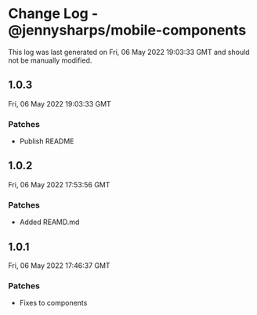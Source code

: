 # Change Log - @jennysharps/mobile-components

This log was last generated on Fri, 06 May 2022 19:03:33 GMT and should not be manually modified.

## 1.0.3
Fri, 06 May 2022 19:03:33 GMT

### Patches

- Publish README

## 1.0.2
Fri, 06 May 2022 17:53:56 GMT

### Patches

- Added REAMD.md

## 1.0.1
Fri, 06 May 2022 17:46:37 GMT

### Patches

- Fixes to components

